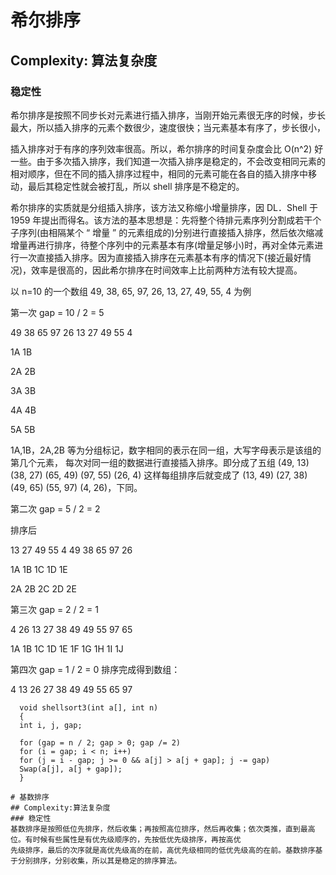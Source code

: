 ﻿# 希尔排序

## Complexity: 算法复杂度

### 稳定性

希尔排序是按照不同步长对元素进行插入排序，当刚开始元素很无序的时候，步长最大，所以插入排序的元素个数很少，速度很快；当元素基本有序了，步长很小，

插入排序对于有序的序列效率很高。所以，希尔排序的时间复杂度会比 O(n^2) 好一些。由于多次插入排序，我们知道一次插入排序是稳定的，不会改变相同元素的相对顺序，但在不同的插入排序过程中，相同的元素可能在各自的插入排序中移动，最后其稳定性就会被打乱，所以 shell 排序是不稳定的。

希尔排序的实质就是分组插入排序，该方法又称缩小增量排序，因 DL．Shell 于 1959 年提出而得名。该方法的基本思想是：先将整个待排元素序列分割成若干个子序列(由相隔某个 “ 增量 ” 的元素组成的)分别进行直接插入排序，然后依次缩减增量再进行排序，待整个序列中的元素基本有序(增量足够小)时，再对全体元素进行一次直接插入排序。因为直接插入排序在元素基本有序的情况下(接近最好情况)，效率是很高的，因此希尔排序在时间效率上比前两种方法有较大提高。

以 n=10 的一个数组 49, 38, 65, 97, 26, 13, 27, 49, 55, 4 为例

第一次 gap = 10 / 2 = 5

49 38 65 97 26 13 27 49 55 4

1A 1B

2A 2B

3A 3B

4A 4B

5A 5B

1A,1B，2A,2B 等为分组标记，数字相同的表示在同一组，大写字母表示是该组的第几个元素， 每次对同一组的数据进行直接插入排序。即分成了五组 (49, 13) (38, 27) (65, 49) (97, 55) (26, 4) 这样每组排序后就变成了 (13, 49) (27, 38) (49, 65) (55, 97) (4, 26)，下同。

第二次 gap = 5 / 2 = 2

排序后

13 27 49 55 4 49 38 65 97 26

1A 1B 1C 1D 1E

2A 2B 2C 2D 2E

第三次 gap = 2 / 2 = 1

4 26 13 27 38 49 49 55 97 65

1A 1B 1C 1D 1E 1F 1G 1H 1I 1J

第四次 gap = 1 / 2 = 0 排序完成得到数组：

4 13 26 27 38 49 49 55 65 97

```
  void shellsort3(int a[], int n)
  {
  int i, j, gap;

  for (gap = n / 2; gap > 0; gap /= 2)
  for (i = gap; i < n; i++)
  for (j = i - gap; j >= 0 && a[j] > a[j + gap]; j -= gap)
  Swap(a[j], a[j + gap]);
  }

# 基数排序
## Complexity:算法复杂度
### 稳定性
基数排序是按照低位先排序，然后收集；再按照高位排序，然后再收集；依次类推，直到最高位。有时候有些属性是有优先级顺序的，先按低优先级排序，再按高优
先级排序，最后的次序就是高优先级高的在前，高优先级相同的低优先级高的在前。基数排序基于分别排序，分别收集，所以其是稳定的排序算法。
```
